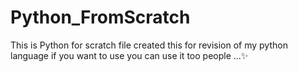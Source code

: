 # Python_FromScratch
This is Python for scratch file created this for revision of my python language if you want to use you can use it too people ...✨
